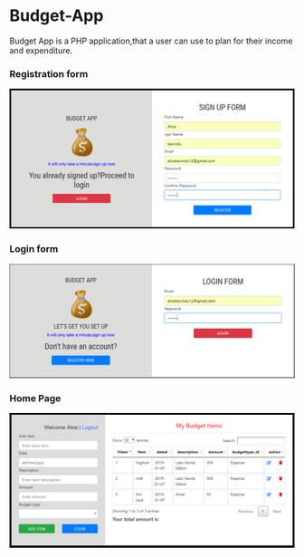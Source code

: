 # Budget-App
Budget App is a PHP application,that a user can use to plan for their income and expenditure.

### Registration form
![picture](registerform.PNG)

### Login form
![picture](loginform.PNG)

### Home Page
![picture](index.PNG)
